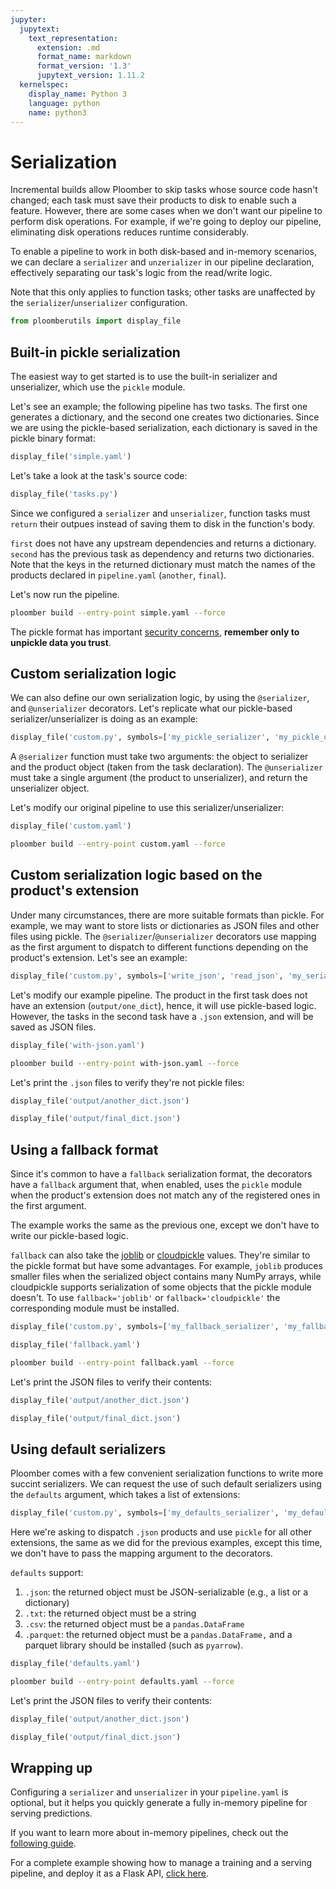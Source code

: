 ```yaml
---
jupyter:
  jupytext:
    text_representation:
      extension: .md
      format_name: markdown
      format_version: '1.3'
      jupytext_version: 1.11.2
  kernelspec:
    display_name: Python 3
    language: python
    name: python3
---
```


# Serialization

Incremental builds allow Ploomber to skip tasks whose source code hasn't changed; each task must save their products to disk to enable such a feature. However, there are some cases when we don't want our pipeline to perform disk operations. For example, if we're going to deploy our pipeline, eliminating disk operations reduces runtime considerably.

To enable a pipeline to work in both disk-based and in-memory scenarios, we can declare a `serializer` and `unzerializer` in our pipeline declaration, effectively separating our task's logic from the read/write logic.

Note that this only applies to function tasks; other tasks are unaffected by the `serializer`/`unserializer` configuration.

```python nbsphinx="hidden"
from ploomberutils import display_file
```

## Built-in pickle serialization

The easiest way to get started is to use the built-in serializer and unserializer, which use the `pickle` module.

Let's see an example; the following pipeline has two tasks. The first one generates a dictionary, and the second one creates two dictionaries. Since we are using the pickle-based serialization, each dictionary is saved in the pickle binary format:

```python
display_file('simple.yaml')
```

Let's take a look at the task's source code:

```python
display_file('tasks.py')
```

Since we configured a `serializer` and `unserializer`, function tasks must `return` their outpues instead of saving them to disk in the function's body.

`first` does not have any upstream dependencies and returns a dictionary. `second` has the previous task as dependency and returns two dictionaries. Note that the keys in the returned dictionary must match the names of the products declared in `pipeline.yaml` (`another`, `final`).

Let's now run the pipeline.

```sh
ploomber build --entry-point simple.yaml --force
```

The pickle format has important [security concerns](https://docs.python.org/3/library/pickle.html), **remember only to unpickle data you trust**.


## Custom serialization logic

We can also define our own serialization logic, by using the `@serializer`, and `@unserializer` decorators. Let's replicate what our pickle-based serializer/unserializer is doing as an example:

```python
display_file('custom.py', symbols=['my_pickle_serializer', 'my_pickle_unserializer'])
```

A `@serializer` function must take two arguments: the object to serializer and the product object (taken from the task declaration). The `@unserializer` must take a single argument (the product to unserializer), and return the unserializer object.

Let's modify our original pipeline to use this serializer/unserializer:

```python
display_file('custom.yaml')
```

```sh
ploomber build --entry-point custom.yaml --force
```

## Custom serialization logic based on the product's extension

Under many circumstances, there are more suitable formats than pickle. For example, we may want to store lists or dictionaries as JSON files and other files using pickle. The `@serializer`/`@unserializer` decorators use mapping as the first argument to dispatch to different functions depending on the product's extension. Let's see an example:

```python
display_file('custom.py', symbols=['write_json', 'read_json', 'my_serializer', 'my_unserializer'])
```

Let's modify our example pipeline. The product in the first task does not have an extension (`output/one_dict`), hence, it will use pickle-based logic. However, the tasks in the second task have a `.json` extension, and will be saved as JSON files.

```python
display_file('with-json.yaml')
```

```sh
ploomber build --entry-point with-json.yaml --force
```

Let's print the `.json` files to verify they're not pickle files:

```python
display_file('output/another_dict.json')
```

```python
display_file('output/final_dict.json')
```

## Using a fallback format

Since it's common to have a `fallback` serialization format, the decorators have a `fallback` argument that, when enabled, uses the `pickle` module when the product's extension does not match any of the registered ones in the first argument.

The example works the same as the previous one, except we don't have to write our pickle-based logic.

`fallback` can also take the [joblib](https://github.com/joblib/joblib) or [cloudpickle](https://github.com/cloudpipe/cloudpickle) values. They're similar to the pickle format but have some advantages. For example, `joblib` produces smaller files when the serialized object contains many NumPy arrays, while cloudpickle supports serialization of some objects that the pickle module doesn't. To use `fallback='joblib'` or `fallback='cloudpickle'` the corresponding module must be installed.

```python
display_file('custom.py', symbols=['my_fallback_serializer', 'my_fallback_unserializer'])
```

```python
display_file('fallback.yaml')
```

```sh
ploomber build --entry-point fallback.yaml --force
```

Let's print the JSON files to verify their contents:

```python
display_file('output/another_dict.json')
```

```python
display_file('output/final_dict.json')
```

## Using default serializers

Ploomber comes with a few convenient serialization functions to write more succint serializers. We can request the use of such default serializers using the `defaults` argument, which takes a list of extensions:

```python
display_file('custom.py', symbols=['my_defaults_serializer', 'my_defaults_unserializer'])
```

Here we're asking to dispatch `.json` products and use `pickle` for all other extensions, the same as we did for the previous examples, except this time, we don't have to pass the mapping argument to the decorators.

`defaults` support:

1. `.json`: the returned object must be JSON-serializable (e.g., a list or a dictionary)
2. `.txt`: the returned object must be a string
3. `.csv`: the returned object must be a `pandas.DataFrame`
4. `.parquet`: the returned object must be a `pandas.DataFrame,` and a parquet library should be installed (such as `pyarrow`).

```python
display_file('defaults.yaml')
```

```sh
ploomber build --entry-point defaults.yaml --force
```

Let's print the JSON files to verify their contents:

```python
display_file('output/another_dict.json')
```

```python
display_file('output/final_dict.json')
```

## Wrapping up

Configuring a `serializer` and `unserializer` in your `pipeline.yaml` is optional, but it helps you quickly generate a fully in-memory pipeline for serving predictions.

If you want to learn more about in-memory pipelines, check out the [following guide](https://ploomber.readthedocs.io/en/latest/user-guide/deployment.html#online-service-api).

For a complete example showing how to manage a training and a serving pipeline, and deploy it as a Flask API, [click here](https://github.com/ploomber/projects/tree/master/ml-online).
